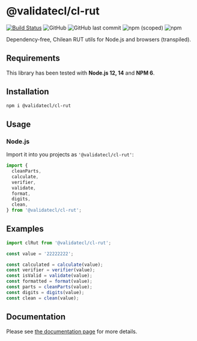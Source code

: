 # @validatecl/cl-rut

[![Build Status](https://travis-ci.org/validatecl/cl-rut.svg?branch=master)](https://travis-ci.org/validatecl/cl-rut)
![GitHub](https://img.shields.io/github/license/validatecl/cl-rut)
![GitHub last commit](https://img.shields.io/github/last-commit/validatecl/cl-rut)
![npm (scoped)](https://img.shields.io/npm/v/@validatecl/cl-rut)
![npm](https://img.shields.io/npm/dw/@validatecl/cl-rut)

Dependency-free, Chilean RUT utils for Node.js and browsers (transpiled).

## Requirements

This library has been tested with **Node.js 12, 14** and **NPM 6**.

## Installation

```sh
npm i @validatecl/cl-rut
```

## Usage

### Node.js

Import it into you projects as `'@validatecl/cl-rut'`:

```ts
import {
  cleanParts,
  calculate,
  verifier,
  validate,
  format,
  digits,
  clean,
} from '@validatecl/cl-rut';
```

## Examples

```ts
import clRut from '@validatecl/cl-rut';

const value = '22222222';

const calculated = calculate(value);
const verifier = verifier(value);
const isValid = validate(value);
const formatted = format(value);
const parts = cleanParts(value);
const digits = digits(value);
const clean = clean(value);
```

## Documentation

Please see [the documentation page](https://validatecl.github.io/cl-rut/) for more details.

